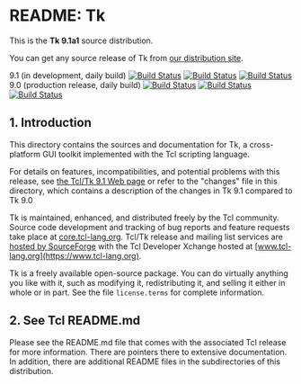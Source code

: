 # README:  Tk

This is the **Tk 9.1a1** source distribution.

You can get any source release of Tk from [our distribution
site](https://sourceforge.net/projects/tcl/files/Tcl/).

9.1 (in development, daily build)
[![Build Status](https://github.com/tcltk/tk/actions/workflows/linux-build.yml/badge.svg?branch=main)](https://github.com/tcltk/tk/actions/workflows/linux-build.yml?query=branch%3Amain)
[![Build Status](https://github.com/tcltk/tk/actions/workflows/win-build.yml/badge.svg?branch=main)](https://github.com/tcltk/tk/actions/workflows/win-build.yml?query=branch%3Amain)
[![Build Status](https://github.com/tcltk/tk/actions/workflows/mac-build.yml/badge.svg?branch=main)](https://github.com/tcltk/tk/actions/workflows/mac-build.yml?query=branch%3Amain)
<br>
9.0 (production release, daily build)
[![Build Status](https://github.com/tcltk/tk/actions/workflows/linux-build.yml/badge.svg?branch=core-9-0-branch)](https://github.com/tcltk/tk/actions/workflows/linux-build.yml?query=branch%3Acore-9-0-branch)
[![Build Status](https://github.com/tcltk/tk/actions/workflows/win-build.yml/badge.svg?branch=core-9-0-branch)](https://github.com/tcltk/tk/actions/workflows/win-build.yml?query=branch%3Acore-9-0-branch)
[![Build Status](https://github.com/tcltk/tk/actions/workflows/mac-build.yml/badge.svg?branch=core-9-0-branch)](https://github.com/tcltk/tk/actions/workflows/mac-build.yml?query=branch%3Acore-9-0-branch)

## <a id="intro">1.</a> Introduction

This directory contains the sources and documentation for Tk, a
cross-platform GUI toolkit implemented with the Tcl scripting language.

For details on features, incompatibilities, and potential problems with
this release, see [the Tcl/Tk 9.1 Web page](https://www.tcl-lang.org/software/tcltk/9.1.html)
or refer to the "changes" file in this directory, which contains a
description of the changes in Tk 9.1 compared to Tk 9.0

Tk is maintained, enhanced, and distributed freely by the Tcl community.
Source code development and tracking of bug reports and feature requests
take place at [core.tcl-lang.org](https://core.tcl-lang.org/).
Tcl/Tk release and mailing list services are [hosted by
SourceForge](https://sourceforge.net/projects/tcl/)
with the Tcl Developer Xchange hosted at
[www.tcl-lang.org](https://www.tcl-lang.org).

Tk is a freely available open-source package.  You can do virtually
anything you like with it, such as modifying it, redistributing it,
and selling it either in whole or in part.  See the file
`license.terms` for complete information.

## <a id="tcl">2.</a> See Tcl README.md

Please see the README.md file that comes with the associated Tcl release
for more information.  There are pointers there to extensive
documentation.  In addition, there are additional README files
in the subdirectories of this distribution.
